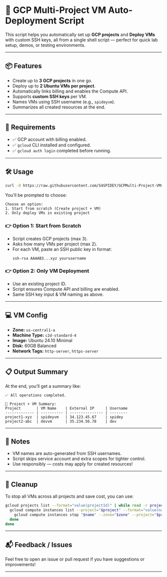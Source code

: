 # 🚀 GCP Multi-Project VM Auto-Deployment Script

This script helps you automatically set up **GCP projects** and **Deploy VMs** with custom SSH keys, all from a single shell script — perfect for quick lab setup, demos, or testing environments.

---

## 📦 Features

- Create up to **3 GCP projects** in one go.
- Deploy up to **2 Ubuntu VMs per project**.
- Automatically links billing and enables the Compute API.
- Supports **custom SSH keys** per VM.
- Names VMs using SSH username (e.g., `spideyvm`).
- Summarizes all created resources at the end.

---

## 🔧 Requirements

- ✅ GCP account with billing enabled.
- ✅ `gcloud` CLI installed and configured.
- ✅ `gcloud auth login` completed before running.

---

## 🛠️ Usage

```bash
curl -O https://raw.githubusercontent.com/S4SPIDEY/GCPMulti-Project-VMs/refs/heads/main/deploy.sh && chmod +x deploy.sh && ./deploy.sh
```

You'll be prompted to choose:

```
Choose an option:
1. Start from scratch (Create project + VM)
2. Only deploy VMs in existing project
```

### 👉 Option 1: Start from Scratch

- Script creates GCP projects (max 3).
- Asks how many VMs per project (max 2).
- For each VM, paste an SSH public key in format:
  ```
  ssh-rsa AAAAB3...xyz yourusername
  ```

### 👉 Option 2: Only VM Deployment

- Use an existing project ID.
- Script ensures Compute API and billing are enabled.
- Same SSH key input & VM naming as above.

---

## 💻 VM Config

- **Zone:** `us-central1-a`
- **Machine Type:** `c2d-standard-4`
- **Image:** Ubuntu 24.10 Minimal
- **Disk:** 60GB Balanced
- **Network Tags:** `http-server`, `https-server`

---

## 📋 Output Summary

At the end, you’ll get a summary like:

```
✅ All operations completed.

🧾 Project + VM Summary:
Project       | VM Name    | External IP     | Username
------------- | ---------- | --------------- | --------
project1-xyz  | spideyvm   | 34.123.45.67    | spidey
project2-abc  | devvm      | 35.234.56.78    | dev
```

---

## 📎 Notes

- VM names are auto-generated from SSH usernames.
- Script skips service account and extra scopes for tighter control.
- Use responsibly — costs may apply for created resources!

---

## 🧹 Cleanup

To stop all VMs across all projects and save cost, you can use:

```bash
gcloud projects list --format="value(projectId)" | while read -r project; do
  gcloud compute instances list --project="$project" --format="value(name,zone)" | while read -r name zone; do
    gcloud compute instances stop "$name" --zone="$zone" --project="$project"
  done
done
```

---

## 📬 Feedback / Issues

Feel free to open an issue or pull request if you have suggestions or improvements!

---
